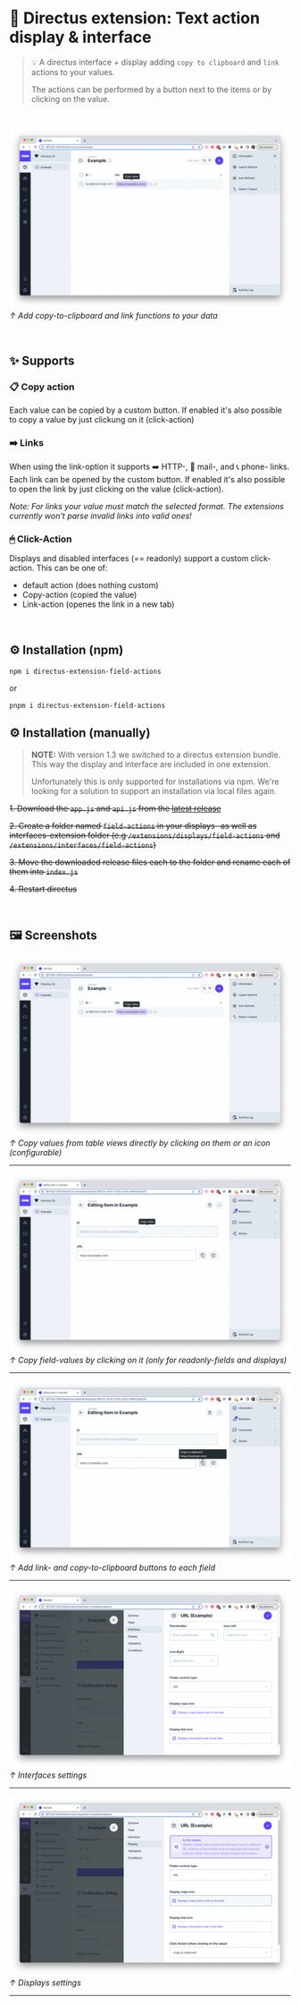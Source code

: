 # 🐰 Directus extension: Text action display & interface
> 💡 A directus interface + display adding `copy to clipboard` and `link` actions to your values.
> 
> The actions can be performed by a button next to the items or by clicking on the value.

<br />

![](./docs/screenshots/display-copy.png)
*↑ Add copy-to-clipboard and link functions to your data*

<br />

## ✨ Supports
### 📋 Copy action
Each value can be copied by a custom button. If enabled it's also possible to copy a value by just clickung on it (click-action)

### ➡️ Links
When using the link-option it supports ➡️ HTTP-, 📧 mail-, and 📞 phone- links. Each link can be opened by the custom button. If enabled it's also possible to open the link by just clicking on the value (click-action).

*Note: For links your value must match the selected format. The extensions currently won't parse invalid links into valid ones!*

### 🖱 Click-Action
Displays and disabled interfaces (== readonly) support a custom click-action. This can be one of:
* default action (does nothing custom)
* Copy-action (copied the value)
* Link-action (openes the link in a new tab)

<br />

## ⚙️ Installation (npm)
```
npm i directus-extension-field-actions
```

or

```
pnpm i directus-extension-field-actions
```

## ⚙️ Installation (manually)
>
> **NOTE:** With version 1.3 we switched to a directus extension bundle. This way the display and interface are included in one extension.
> 
> Unfortunately this is only supported for installations via npm. We're looking for a solution to support an installation via local files again.
>
~~1. Download the `app.js` and `api.js` from the [latest release](https://github.com/utomic-media/directus-extension-field-actions/releases)~~

~~2. Create a folder named `field-actions` in your displays- as well as interfaces-extension folder (e.g  `/extensions/displays/field-actions` and `/extensions/interfaces/field-actions`)~~

~~3. Move the downloaded release files each to the folder and rename each of them into `index.js`~~

~~4. Restart directus~~

<br />

## 🖼 Screenshots
![](./docs/screenshots/display-copy.png)
*↑ Copy values from table views directly by clicking on them or an icon (configurable)*

---

![](./docs/screenshots/item-copy-hover.png)
*↑ Copy field-values by clicking on it (only for readonly-fields and displays)*

---

![](./docs/screenshots/item-copy-button.png)
*↑ Add link- and copy-to-clipboard buttons to each field*

---

![](./docs/screenshots/interface-config-png.png)
*↑ Interfaces settings*

---

![](./docs/screenshots/display-config.png)
*↑ Displays settings*

---

